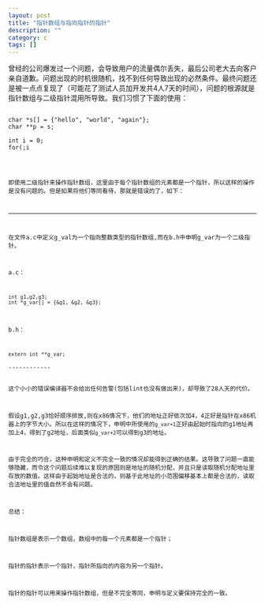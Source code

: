 ```yaml
---
layout: post 
title: "指针数组与指向指针的指针"
description: ""
category: c
tags: []
---
```


曾经的公司爆发过一个问题，会导致用户的流量偶尔丢失，最后公司老大去向客户亲自道歉。问题出现的时机很随机，找不到任何导致出现的必然条件。最终问题还是被一点点复现了（可能花了测试人员加开发共4人7天的时间），问题的根源就是指针数组与二级指针混用所导致。我们习惯了下面的使用：

<pre><code>
char *s[] = {"hello", "world", "again"};
char **p = s;

int i = 0;
for(;i<sizeof(s)/sizeof(s[0]);i++, p++){
	printf("%s\n", *p);
}
</code></pre>

即使用二级指针来操作指针数组，这里由于每个指针数组的元素都是一个指针，所以这样的操作是没有问题的。但是如果将他们等同看待，那就是错误的了，如下：

------------
在文件a.c中定义g_val为一个指向整数类型的指针数组,而在b.h中申明g_var为一个二级指针。

a.c：

<code>
int g1,g2,g3;
int *g_var[] = {&g1, &g2, &g3};
</code>

b.h：

<code>
extern int **g_var;
</code>
------------

这个小小的错误编译器不会给出任何告警(包括lint也没有做出来)，却导致了28人天的代价。

假设g1,g2,g3恰好顺序排放,则在x86情况下，他们的地址正好依次加4，4正好是指针在x86机器上的字节大小。所以在这样的情况下，申明中所使用的`g_var+1`正好由起始时指向的g1地址再加上4，得到了g2地址，后面类似`g_var+2`可以得到g3的地址。

由于完全的巧合，这种申明和定义不完全一致的情况却能得到正确的结果。这导致了问题一直能够隐藏，而令这个问题后续难以复现的原因则是地址的随机分配，并且只是读取随机分配地址里存放的数值。这样由于起始地址是合法的，则基于此地址的小范围偏移基本上都是合法的，读取合法地址里的值自然不会有问题。

总结：

指针数组是表示一个数组，数组中的每一个元素都是一个指针；

指针的指针表示一个指针，指针所指向的内容为另一个指针。

指针的指针可以用来操作指针数组，但是不完全等同，申明与定义要保持完全的一致。
